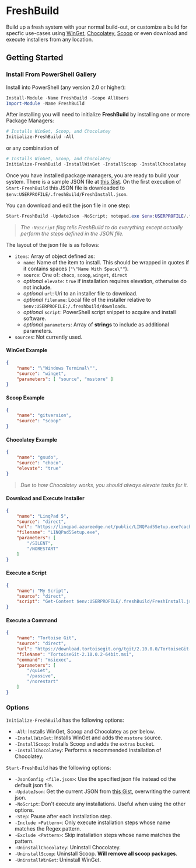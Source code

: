 # FreshBuild

Build up a fresh system with your normal build-out, or customize a build for specfic use-cases using [WinGet](https://github.com/microsoft/winget-cli), [Chocolatey](https://chocolatey.org), [Scoop](https://scoop.sh) or even download and execute installers from any location.

## Getting Started

### Install From PowerShell Gallery

Install into PowerShell (any version 2.0 or higher):

```PowerShell
Install-Module -Name FreshBuild -Scope AllUsers
Import-Module -Name FreshBuild
```

After installing you will need to initialize **FreshBuild** by installing one or more Package Managers:

```PowerShell
# Installs WinGet, Scoop, and Chocolatey
Initialize-FreshBuild -All
```

or any combination of

```PowerShell
# Installs WinGet, Scoop, and Chocolatey
Initialize-FreshBuild -InstallWinGet -InstallScoop -InstallChocolatey
```

Once you have installed package managers, you are ready to build your system.  There is a sample JSON file at [this Gist](https://gist.github.com/sharpninja/2ad839cb141bc6b968278bd7416931ce).  On the first execution of `Start-FreshBuild` this JSON file is downloaded to `$env:USERPROFILE/.freshBuild/FreshInstall.json`.

You can download and edit the json file in one step:

```powershell
Start-FreshBuild -UpdateJson -NoScript; notepad.exe $env:USERPROFILE/.freshBuild/FreshInstall.json
```

> _The `-NoScript` flag tells FreshBuild to do everything except actually perform the steps defined in the JSON file._

The layout of the json file is as follows:

* `items`: Array of object defined as:
  * `name`: Name of the item to install.  This should be wrapped in quotes if it contains spaces (`"\"Name With Space\""`).
  * `source`: One of: `choco`, `scoop`, `winget`, `direct`
  * _optional_ `elevate`: `true` if installation requires elevation, otherwise do not include.
  * _optional_ `url`: Uri to an installer file to download.
  * _optional_ `filename`: Local file of the installer relative to `$env:USERPROFILE:/.freshbuild/downloads`.
  * _optional_ `script`: PowerShell script snippet to acquire and install software.
  * _optional_ `parameters`: Array of **strings** to include as additional parameters.
* `sources`: Not currently used.

#### WinGet Example

```json
{
    "name": "\"Windows Terminal\"",
    "source": "winget",
    "parameters": [ "source", "msstore" ]
}
```

#### Scoop Example

```json
{
    "name": "gitversion",
    "source": "scoop"
}
```

#### Chocolatey Example

```json
{
    "name": "gsudo",
    "source": "choco",
    "elevate": "true"
}
```

> _Due to how Chocolatey works, you should always elevate tasks for it._

#### Download and Execute Installer

```json
{
    "name": "LinqPad 5",
    "source": "direct",
    "url": "https://linqpad.azureedge.net/public/LINQPad5Setup.exe?cache=5.43.0",
    "filename": "LINQPad5Setup.exe",
    "parameters": [
        "/SILENT",
        "/NORESTART"
    ]
}
```

#### Execute a Script

```json
{
    "name": "My Script",
    "source": "direct",
    "script": "Get-Content $env:USERPROFILE/.freshBuild/FreshInstall.json"
}
```

#### Execute a Command

```json
{
    "name": "Tortoise Git",
    "source": "direct",
    "url": "https://download.tortoisegit.org/tgit/2.10.0.0/TortoiseGit-2.10.0.2-64bit.msi",
    "fileName": "TortoiseGit-2.10.0.2-64bit.msi",
    "command": "msiexec",
    "parameters": [
        "/quiet",
        "/passive",
        "/norestart"
    ]
}
```

### Options

`Initialize-FreshBuild` has the following options:

* `-All`: Installs WinGet, Scoop and Chocolatey as per below.
* `-InstallWinGet`: Installs WinGet and adds the `msstore` source.
* `-InstallScoop`: Installs Scoop and adds the `extras` bucket.
* `-InstallChocolatey`: Performs a recommended installation of Chocolatey.

`Start-FreshBuild` has the following options:

* `-JsonConfig <file.json>`: Use the specified json file instead od the default json file.
* `-UpdateJson`: Get the current JSON from [this Gist](https://gist.github.com/sharpninja/2ad839cb141bc6b968278bd7416931ce), overwriting the current json.
* `-NoScript`: Don't execute any installations.  Useful when using the other options.
* `-Step`: Pause after each installation step.
* `-Include <Pattern>`: Only execute installation steps whose name matches the Regex pattern.
* `-Exclude <Pattern>`: Skip installation steps whose name matches the pattern.
* `-UninstallChocolatey`: Uninstall Chocolatey.
* `-UninstallScoop`: Uninstall Scoop.  **Will remove all scoop packages**.
* `-UninstallWinGet`: Uninstall WinGet.
